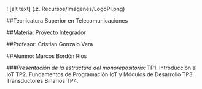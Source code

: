 ! [alt text] (.z. Recursos/Imágenes/LogoPI.png)

##Tecnicatura Superior en Telecomunicaciones

##Materia: Proyecto Integrador

##Profesor: Cristian Gonzalo Vera

##Alumno: Marcos Bordón Rios

###*Presentación de la estructura del monorepositorio:*
TP1. Introducción al IoT
TP2. Fundamentos de Programación IoT y Módulos de Desarrollo
TP3. Transductores Binarios
TP4.